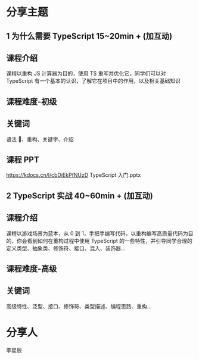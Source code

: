 # 分享主题

## 1 为什么需要 TypeScript 15~20min + (加互动)

## 课程介绍
课程以重构 JS 计算器为目的，使用 TS 重写并优化它，同学们可以对 TypeScript 有一个基本的认识，了解它在项目中的作用，以及相关基础知识
## 课程难度-初级
## 关键词
语法 🍬、重构、关键字、介绍
## 课程 PPT 
https://kdocs.cn/l/cbDiEkPfNUzD TypeScript 入门.pptx

## 2 TypeScript 实战 40~60min + (加互动)

## 课程介绍
课程以游戏场景为蓝本，从 0 到 1，手把手编写代码，以重构编写高质量代码为目的，你会看到如何在重构过程中使用 TypeScript 的一些特性，并引导同学合理的定义类型、抽象类、修饰符、接口、混入、装饰器...
## 课程难度-高级
## 关键词
高级特性、泛型、接口、修饰符、类型描述、编程思路、重构...

# 分享人

李星辰
